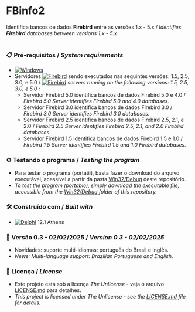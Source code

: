 # FBinfo2 

Identifica bancos de dados **Firebird** entre as versões 1.x - 5.x / *Identifies **Firebird** databases between versions 1.x - 5.x*
<br/>
<br/>
### 📋 Pré-requisitos / *System requirements*

*  [![Windows](https://img.shields.io/badge/Windows-0078D6?style=for-the-badge&logo=windows&logoColor=white)](https://www.microsoft.com/windows/)
*  Servidores [![Firebird](https://img.shields.io/badge/-Firebird-F25225?style=flat)](https://www.firebirdsql.org/) sendo executados nas seguintes versões: 1.5, 2.5, 3.0, e 5.0 / [![Firebird](https://img.shields.io/badge/-Firebird-F25225?style=flat)](https://www.firebirdsql.org/) *servers running on the following versions: 1.5, 2.5, 3.0, e 5.0 :*
   * Servidor Firebird 5.0 identifica bancos de dados Firebird 5.0 e 4.0 / *Firebird 5.0 Server identifies Firebird 5.0 and 4.0 databases.*
   * Servidor Firebird 3.0 identifica bancos de dados Firebird 3.0 / *Firebird 3.0 Server identifies Firebird 3.0 databases.*
   * Servidor Firebird 2.5 identifica bancos de dados Firebird 2.5, 2.1, e 2.0 / *Firebird 2.5 Server identifies Firebird 2.5, 2.1, and 2.0 Firebird databases.*
   * Servidor Firebird 1.5 identifica bancos de dados Firebird 1.5 e 1.0 / *Firebird 1.5 Server identifies Firebird 1.5 and 1.0 Firebird databases.*
    

### ⚙️ Testando o programa / *Testing the program*

* Para testar o programa (portátil), basta fazer o download do arquivo executável, acessível a partir da pasta [Win32/Debug](https://github.com/laertemjr/FBinfo2/tree/main/Win32/Debug) deste repositório.
* *To test the program (portable), simply download the executable file, accessible from the [Win32/Debug](https://github.com/laertemjr/FBinfo2/tree/main/Win32/Debug) folder of this repository.*

### 🛠️ Construído com / *Built with*

* [![Delphi](https://img.shields.io/badge/-Delphi-E62431?logo=delphi&logoColor=white&style=plastic)](https://www.embarcadero.com/products/delphi) 12.1 Athens


### 📌 Versão 0.3 - 02/02/2025 / *Version 0.3 - 02/02/2025*

* Novidades: suporte multi-idiomas: português do Brasil e Inglês.
* *News: Multi-language support: Brazilian Portuguese and English.*


### 📄 Licença / *License*

* Este projeto está sob a licença *The Unlicense* - veja o arquivo [LICENSE.md](https://github.com/laertemjr/FBinfo2/blob/main/LICENSE.md) para detalhes.
* *This project is licensed under *The Unlicense* - see the [LICENSE.md](https://github.com/laertemjr/FBinfo2/blob/main/LICENSE.md) file for details.*
